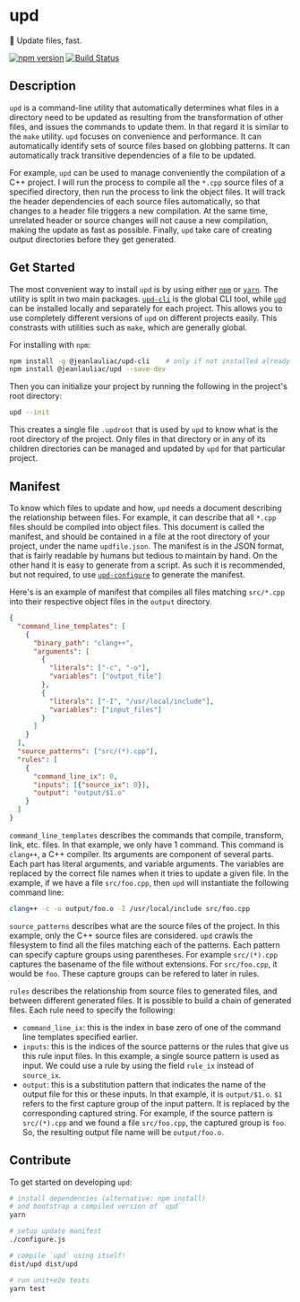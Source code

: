# upd

👟 Update files, fast.

[![npm version](https://badge.fury.io/js/%40jeanlauliac%2Fupd.svg)](https://badge.fury.io/js/%40jeanlauliac%2Fupd)
[![Build Status](https://travis-ci.org/jeanlauliac/upd.svg?branch=master)](https://travis-ci.org/jeanlauliac/upd)

## Description

`upd` is a command-line utility that automatically determines what files in a
directory need to be updated as resulting from the transformation of other
files, and issues the commands to update them. In that regard it is similar to
the `make` utility. `upd` focuses on convenience and performance. It can
automatically identify sets of source files based on globbing patterns. It can
automatically track transitive dependencies of a file to be updated.

For example, `upd` can be used to manage conveniently the compilation of a C++
project. I will run the process to compile all the `*.cpp` source files of a
specified directory, then run the process to link the object files. It will
track the header dependencies of each source files automatically, so that
changes to a header file triggers a new compilation. At the same time, unrelated
header or source changes will not cause a new compilation, making the update as
fast as possible. Finally, `upd` take care of creating output directories before
they get generated.

## Get Started

The most convenient way to install `upd` is by using either
[`npm`](https://www.npmjs.com/) or [`yarn`](https://yarnpkg.com/). The utility
is split in two main packages. [`upd-cli`](https://www.npmjs.com/package/@jeanlauliac/upd-cli)
is the global CLI tool, while [`upd`](https://www.npmjs.com/package/@jeanlauliac/upd)
can be installed locally and separately for each project. This allows you to
use completely different versions of `upd` on different projects easily. This
constrasts with utilities such as `make`, which are generally global.

For installing with `npm`:

```sh
npm install -g @jeanlauliac/upd-cli    # only if not installed already on your machine
npm install @jeanlauliac/upd --save-dev
```

Then you can initialize your project by running the following in the
project's root directory:

```sh
upd --init
```

This creates a single file `.updroot` that is used by `upd` to know what is the
root directory of the project. Only files in that directory or in any of its
children directories can be managed and updated by `upd` for that particular
project.

## Manifest

To know which files to update and how, `upd` needs a document describing the
relationship between files. For example, it can describe that all `*.cpp` files
should be compiled into object files. This document is called the manifest, and
should be contained in a file at the root directory of your project, under the
name `updfile.json`. The manifest is in the JSON format, that is fairly readable
by humans but tedious to maintain by hand. On the other hand it is easy to
generate from a script. As such it is recommended, but not required, to use
[`upd-configure`](https://www.npmjs.com/package/@jeanlauliac/upd-configure) to
generate the manifest.

Here's is an example of manifest that compiles all files matching `src/*.cpp`
into their respective object files in the `output` directory.

```json
{
  "command_line_templates": [
    {
      "binary_path": "clang++",
      "arguments": [
        {
          "literals": ["-c", "-o"],
          "variables": ["output_file"]
        },
        {
          "literals": ["-I", "/usr/local/include"],
          "variables": ["input_files"]
        }
      ]
    }
  ],
  "source_patterns": ["src/(*).cpp"],
  "rules": [
    {
      "command_line_ix": 0,
      "inputs": [{"source_ix": 0}],
      "output": "output/$1.o"
    }
  ]
}
```

`command_line_templates` describes the commands that compile, transform, link,
etc. files. In that example, we only have 1 command. This command is `clang++`,
a C++ compiler. Its arguments are component of several parts. Each part has
literal arguments, and variable arguments. The variables are replaced by the
correct file names when it tries to update a given file. In the example, if we
have a file `src/foo.cpp`, then `upd` will instantiate the following command
line:

```sh
clang++ -c -o output/foo.o -I /usr/local/include src/foo.cpp
```

`source_patterns` describes what are the source files of the project. In this
example, only the C++ source files are considered. `upd` crawls the filesystem
to find all the files matching each of the patterns. Each pattern can
specify capture groups using parentheses. For example `src/(*).cpp` captures
the basename of the file without extensions. For `src/foo.cpp`, it would be
`foo`. These capture groups can be refered to later in rules.

`rules` describes the relationship from source files to generated files, and
between different generated files. It is possible to build a chain of
generated files. Each rule need to specify the following:

* `command_line_ix`: this is the index in base zero of one of the command
  line templates specified earlier.
* `inputs`: this is the indices of the source patterns or the rules that give us
  this rule input files. In this example, a single source pattern is used as
  input. We could use a rule by using the field `rule_ix` instead of
  `source_ix`.
* `output`: this is a substitution pattern that indicates the name of the
  output file for this or these inputs. In that example, it is
  `output/$1.o`. `$1` refers to the first capture group of the input
  pattern. It is replaced by the corresponding captured string. For example,
  if the source pattern is `src/(*).cpp` and we found a file `src/foo.cpp`,
  the captured group is `foo`. So, the resulting output file name will be
  `output/foo.o`.

## Contribute

To get started on developing `upd`:

```sh
# install dependencies (alternative: npm install)
# and bootstrap a compiled version of `upd`
yarn

# setup update manifest
./configure.js

# compile `upd` using itself!
dist/upd dist/upd

# run unit+e2e tests
yarn test
```
